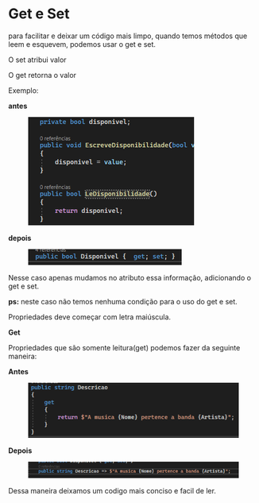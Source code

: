 # Get e Set

para facilitar e deixar um código mais limpo, quando temos métodos que leem e esquevem, podemos usar o get e set.

O set atribui valor

O get retorna o valor

Exemplo:&#x20;

**antes**

<div align="left">

<figure><img src=".gitbook/assets/image (4) (1) (1).png" alt=""><figcaption></figcaption></figure>

</div>

**depois**

<div align="left">

<figure><img src=".gitbook/assets/image (23).png" alt=""><figcaption></figcaption></figure>

</div>

Nesse caso apenas mudamos no atributo essa informação, adicionando o get e set.&#x20;

**ps:** neste caso não temos nenhuma condição para o uso do get e set.

Propriedades deve começar com letra maiúscula.



**Get**

Propriedades que são somente leitura(get) podemos fazer da seguinte maneira:

**Antes**

<div align="left">

<figure><img src=".gitbook/assets/image (3) (1) (1) (1).png" alt=""><figcaption></figcaption></figure>

</div>

**Depois**

<figure><img src=".gitbook/assets/image (1) (1) (1) (1) (1) (1).png" alt=""><figcaption></figcaption></figure>

Dessa maneira deixamos um codigo mais conciso e facil de ler.&#x20;
